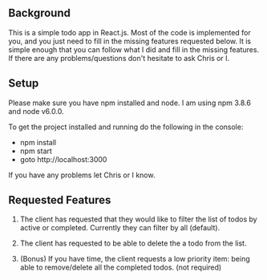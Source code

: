 ## Background

This is a simple todo app in React.js. Most of the code is implemented for you, and you just need to fill in the missing features requested below. It is simple enough that you can follow what I did and fill in the missing features. If there are any problems/questions don't hesitate to ask Chris or I.


## Setup

Please make sure you have npm installed and node. I am using
npm 3.8.6 and node v6.0.0.

To get the project installed and running do the following in the console:

- npm install
- npm start
- goto http://localhost:3000

If you have any problems let Chris or I know.


## Requested Features

1. The client has requested that they would like to filter the list of todos by active or completed. Currently they can filter by all (default).

2. The client has requested to be able to delete the a todo from the list.

3. (Bonus) If you have time, the client requests a low priority item: being able to remove/delete all the completed todos. (not required)
